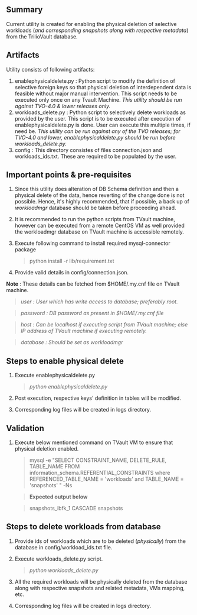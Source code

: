 ## Summary

Current utility is created for enabling the physical deletion of selective workloads (*and corresponding snapshots along with respective metadata*) from the TrilioVault database. 
    
## Artifacts

Utility consists of following artifacts:
1. enablephysicaldelete.py : Python script to modify the definition of selective foreign keys so that physical deletion of interdependent data is feasible without major manual intervention. This script needs to be executed only once on any Tvault Machine. _This utility should be run against TVO-4.0 & lower releases only._
2. workloads_delete.py : Python script to selectively delete workloads as provided by the user. This script is to be executed after execution of enablephysicaldelete.py is done. User can execute this multiple times, if need be. _This utility can be run against any of the TVO releases; for TVO-4.0 and lower, enablephysicaldelete.py should be run before workloads_delete.py._
3. config : This directory consistes of files connection.json and workloads_ids.txt. These are required to be populated by the user.


## Important points & pre-requisites

1. Since this utility does alteration of DB Schema definition and then a physical delete of the data, hence reverting of the change done is not possible. Hence, it's highly recommended, that if possible, a back up of *workloadmgr* database should be taken before proceeding ahead.

2. It is recommended to run the python scripts from TVault machine, however can be executed from  a remote CentOS VM as well provided the workloadmgr database on TVault machine is accessible remotely.

3. Execute following command to install required mysql-connector package

    > python install -r lib/requirement.txt
4. Provide valid details in config/connection.json.

**Note** : These details can be fetched from $HOME/.my.cnf file on TVault machine.

  > *user : User which has write access to database; preferably root.*
    
  > *password : DB password as present in $HOME/.my.cnf file*
    
  > *host : Can be localhost if executing script from TVault machine; else IP address of TVault machine if executing remotely.*
    
  > *database : Should be set as workloadmgr*

## Steps to enable physical delete

1. Execute enablephysicaldelete.py

    > *python enablephysicaldelete.py*
2. Post execution, respective keys' definition in tables will be modified.

3. Corresponding log files will be created in logs directory.

## Validation
1. Execute below mentioned command on TVault VM to ensure that physical deletion enabled.

    > mysql -e "SELECT  CONSTRAINT_NAME,  DELETE_RULE,  TABLE_NAME  FROM information_schema.REFERENTIAL_CONSTRAINTS where REFERENCED_TABLE_NAME = 'workloads' and TABLE_NAME = 'snapshots' " -Ns

    > **Expected output below**
    
    > snapshots_ibfk_1        CASCADE snapshots


## Steps to delete workloads from database

1. Provide ids of workloads which are to be deleted (*physically*) from the database in config/workload_ids.txt file.  

2. Execute workloads_delete.py script.

    >   *python workloads_delete.py*
3. All the required workloads will be physically deleted from the database along with respective snapshots and related metadata, VMs mapping, etc.

4. Corresponding log files will be created in logs directory.
